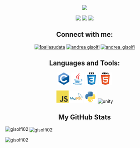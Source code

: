 <p align="center">
  <img src="https://github.com/gisolfi02/gisolfi02/assets/114088374/9150c61b-988f-42d2-a9ee-4df2fb63078b">
</p>
<p align="center">
 <img src="https://badges.pufler.dev/visits/gisolfi02/gisolfi02"/> 
 <img src="https://badges.pufler.dev/repos/gisolfi02"/>
 <img src="https://badges.pufler.dev/commits/monthly/gisolfi02" />
</p>

<h2 align="center" style="font-style:bold">Connect with me:</h2>
<p align="center">
<a href="https://twitter.com/1pallasudata" target="blank"><img align="center" src="https://raw.githubusercontent.com/rahuldkjain/github-profile-readme-generator/master/src/images/icons/Social/twitter.svg" alt="1pallasudata" height="30" width="40" /></a>
<a href="https://fb.com/andrea gisolfi" target="blank"><img align="center" src="https://raw.githubusercontent.com/rahuldkjain/github-profile-readme-generator/master/src/images/icons/Social/facebook.svg" alt="andrea gisolfi" height="30" width="40" /></a>
<a href="https://instagram.com/andrea_gisolfi" target="blank"><img align="center" src="https://raw.githubusercontent.com/rahuldkjain/github-profile-readme-generator/master/src/images/icons/Social/instagram.svg" alt="andrea_gisolfi" height="30" width="40" /></a>
</p>

<h2 align="center" style="font-style:bold">Languages and Tools:</h2>

<p align="center"> 
  <img src="https://raw.githubusercontent.com/devicons/devicon/master/icons/c/c-original.svg" alt="c" width="40" height="40"/>
  <img src="https://raw.githubusercontent.com/devicons/devicon/master/icons/java/java-original.svg" alt="java" width="40" height="40"/> 
  <img src="https://raw.githubusercontent.com/devicons/devicon/master/icons/css3/css3-original-wordmark.svg" alt="css3" width="40" height="40"/> 
  <img src="https://raw.githubusercontent.com/devicons/devicon/master/icons/html5/html5-original-wordmark.svg" alt="html5" width="40" height="40"/>
</p>
<p align="center"> 
  <img src="https://raw.githubusercontent.com/devicons/devicon/master/icons/javascript/javascript-original.svg" alt="javascript" width="40" height="40"/>
  <img src="https://raw.githubusercontent.com/devicons/devicon/master/icons/mysql/mysql-original-wordmark.svg" alt="mysql" width="40" height="40"/>
  <img src="https://raw.githubusercontent.com/devicons/devicon/master/icons/python/python-original.svg" alt="python" width="40" height="40"/> 
  <img src="https://www.vectorlogo.zone/logos/unity3d/unity3d-icon.svg" alt="unity" width="40" height="40"/> 
</p>

<h2 align="center" style="font-style:bold">My GitHub Stats</h2>
<p><img align="left" src="https://github-readme-stats.vercel.app/api/top-langs?username=gisolfi02&show_icons=true&theme=tokyonight&locale=en&layout=compact" alt="gisolfi02" /></p>

<p>&nbsp;<img align="center" src="https://github-readme-stats.vercel.app/api?username=gisolfi02&show_icons=true&theme=tokyonight&locale=en" alt="gisolfi02" /></p>

<p><img align="center" src="https://github-readme-streak-stats.herokuapp.com/?user=gisolfi02&theme=dark" alt="gisolfi02" /></p>

